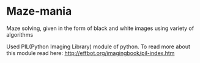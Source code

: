 # Maze-mania
Maze solving, given in the form of black and white images using variety of algorithms  

Used PIL(Python Imaging Library) module of python. To read more about this module read here: http://effbot.org/imagingbook/pil-index.htm
